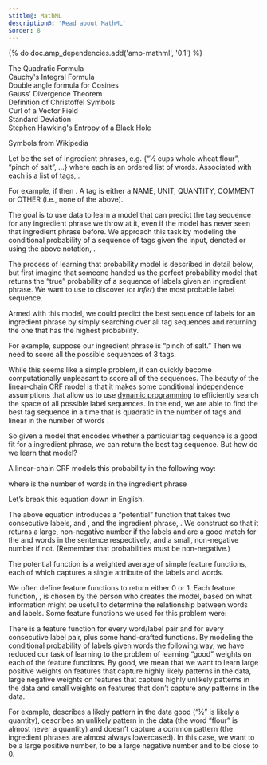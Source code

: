 ```yaml
---
$title@: MathML
description@: 'Read about MathML'
$order: 8
---
```


{% do doc.amp_dependencies.add('amp-mathml', '0.1') %}
<section>

<div class="math-header">The Quadratic Formula</div>
<amp-mathml layout="container" data-formula="\[x = {-b \pm \sqrt{b^2-4ac} \over 2a}\]"></amp-mathml>

<div class="math-header">Cauchy's Integral Formula</div>
<amp-mathml layout="container" data-formula="\[f(a) = \frac{1}{2\pi i} \oint _γ \frac{f(z)}{z-a}dz\]"></amp-mathml>

<div class="math-header">Double angle formula for Cosines</div>
<amp-mathml layout="container" data-formula="$$ \cos(θ+φ)=\cos(θ)\cos(φ)−\sin(θ)\sin(φ) $$"></amp-mathml>

<div class="math-header">Gauss' Divergence Theorem</div>
<amp-mathml layout="container" data-formula="\[\int_D(∇⋅F)dV = \int_{∂D} F⋅ndS\]"></amp-mathml>

<div class="math-header">Definition of Christoffel Symbols</div>
<amp-mathml layout="container" data-formula="\[(∇_XY)^k = X^i(∇_iY)^k = X^i{\left({∂Y^k \over ∂x^i} + Γ_{im}^k Y^m\right)}\]"></amp-mathml>

<div class="math-header">Curl of a Vector Field</div>
<amp-mathml layout="container" data-formula="\[\overrightarrow{\nabla} × \overrightarrow{F} = \left(\frac{∂F_z}{∂y} − \frac{∂F_y}{∂z}\right)i + \left(\frac{∂F_x}{∂z} − \frac{∂F_z}{∂x}\right)j + \left(\frac{∂F_y}{∂x} − \frac{∂F_x}{∂y}\right)k\]"></amp-mathml>

<div class="math-header">Standard Deviation</div>
<amp-mathml layout="container" data-formula="\[σ = \sqrt{\frac{1}{N}\sum_{i=1}^N(x_i−μ)^2}\]"></amp-mathml>

<div class="math-header">Stephen Hawking's Entropy of a Black Hole</div>
<amp-mathml layout="container" data-formula="\[S = {kc^3A \over 4ℏG}\]"></amp-mathml>

<p>
Symbols from Wikipedia
</p>
<span class="amp-formula">
<amp-mathml
  layout="container"
  inline=""
  data-formula="
  \[\sqsubseteq \top \bot \sqcap \sqcup \neg \forall \exists \sqsubseteq \equiv\]
"></amp-mathml>
</span>


<p>
Let
&#x0020;
<span class="amp-formula">
<amp-mathml
  layout="container"
  inline=""
  data-formula="
  \[\{x^1, x^2, &#8230;, x^N\}\]
"></amp-mathml>
</span>
&#x0020;
be the set of ingredient phrases, e.g. {&#8220;&#xbd; cups whole wheat flour&#8221;, &#8220;pinch of salt&#8221;, &#8230;} where each
&#x0020;
<span class="amp-formula">
<amp-mathml
  layout="container"
  inline=""
  data-formula="
  \[x^i\]
"></amp-mathml>
</span>
&#x0020;
is an ordered list of words. Associated with each
&#x0020;
<span class="amp-formula">
<amp-mathml
  layout="container"
  inline=""
  data-formula="
  \[x^i\]
"></amp-mathml>
</span>
&#x0020;
is a list of tags,
&#x0020;
<span class="amp-formula">
<amp-mathml
  layout="container"
  inline=""
  data-formula="
  \[y^i\]
"></amp-mathml>.
</span>
</p>

<p>
For example, if
&#x0020;
<span class="amp-formula">
<amp-mathml
  layout="container"
  inline=""
  data-formula="
  \[x^i = &#x005B;x_1^i, x_2^i, x_3^i&#x005D; = &#x005B;&#8220;pinch&#8221;, &#8220;of&#8221;, &#8220;salt&#8221;&#x005D;\]
"></amp-mathml>
</span>
&#x0020;
then
&#x0020;
<span class="amp-formula">
<amp-mathml
  layout="container"
  inline=""
  data-formula="
  \[y^i = &#x005B;y_1^i, y_2^i, y_3^i&#x005D; = &#x005B;UNIT, UNIT, NAME&#x005D;\]
"></amp-mathml>.
</span>
&#x0020;
A tag is either a NAME, UNIT, QUANTITY, COMMENT or OTHER (i.e., none of the above).
</p>

<p>
The goal is to use data to learn a model that can predict the tag sequence for any ingredient phrase we throw at it, even if the model has never seen that ingredient phrase before. We approach this task by modeling the conditional probability of a sequence of tags given the input, denoted
&#x0020;
<span class="amp-formula">
<amp-mathml
  layout="container"
  inline=""
  data-formula="
  \[p(TagSequence \mid IngredientPhrase) \]
"></amp-mathml>
&#x0020;
or using the above notation,
&#x0020;
<span class="amp-formula">
<amp-mathml
  layout="container"
  inline=""
  data-formula="
  \[p(y \mid x) \]
"></amp-mathml>.
</span>
</p>

<p>
The process of learning that probability model is described in detail below, but first imagine that someone handed us the perfect probability model
&#x0020;
<span class="amp-formula">
<amp-mathml
  layout="container"
  inline=""
  data-formula="
  \[p(y \mid x) \]
"></amp-mathml>
</span>
&#x0020;
that returns the &#8220;true&#8221; probability of a sequence of labels given an ingredient phrase. We want to use
&#x0020;
<span class="amp-formula">
<amp-mathml
  layout="container"
  inline=""
  data-formula="
  \[p(y \mid x) \]
"></amp-mathml>
</span>
&#x0020;
to discover (or <i>infer</i>) the most probable label sequence.
</p>

<p>
Armed with this model, we could predict the best sequence of labels for an ingredient phrase by simply searching over all tag sequences and returning the one that has the highest probability.
</p>

<p>
For example, suppose our ingredient phrase is &#8220;pinch of salt.&#8221; Then we need to score all the possible sequences of 3 tags.
</p>


<div class="row">
<div class="col-sm-10">
<span class="amp-formula">
<amp-mathml
  layout="container"
  data-formula="
  \[\huge \exists \: \exists! \: \nexists \: \forall \neg \lor \div \land \implies \Rightarrow \Longleftarrow \Leftarrow \iff \Leftrightarrow \]
"></amp-mathml>
</span>
</div>
</div>

<div class="row">
<div class="col-sm-10">
<span class="amp-formula">
<amp-mathml
  layout="container"
  data-formula="
  \[\huge \varnothing \mathbb{N} \mathbb{Z} \mathbb{Q} \mathbb{A} \mathbb{R} \mathbb{C} ]\in \notin \ni \subset \subseteq \supset \supseteq \cup \cap \]
"></amp-mathml>
</span>
</div>
</div>


<div class="row">
<div class="col-sm-10">
<span class="amp-formula">
<amp-mathml
  layout="container"
  data-formula="
  \[p(\text{UNIT QUANTITY QUANTITY} \mid \text{&#8220;pinch of salt&#8221;}) \]
"></amp-mathml>
</span>
</div>
</div>

<div class="row">
<div class="col-sm-10">
<span class="amp-formula">
<amp-mathml
  layout="container"
  data-formula="
  \[\vdots\]
"></amp-mathml>
</span>
</div>
</div>

<p>
While this seems like a simple problem, it can quickly become computationally unpleasant to score all of the
&#x0020;
<span class="amp-formula">
<amp-mathml
  layout="container"
  inline=""
  data-formula="
  \[\text{tags} \mid ^{\mid\text{words}\mid}\]
"></amp-mathml>
</span>
&#x0020;
sequences. The beauty of the linear&#x002D;chain CRF model is that it makes some conditional independence assumptions that allow us to use
&#x0020;
<a class="underline" href="//en.wikipedia.org/wiki/Viterbi_algorithm">dynamic programming</a>
&#x0020;
to efficiently search the space of all possible label sequences. In the end, we are able to find the best tag sequence in a time that is quadratic in the number of tags and linear in the number of words
&#x0020;
<span class="amp-formula">
<amp-mathml
  layout="container"
  inline=""
  data-formula="
  \[(\mid\text{tags}\mid^2*\mid\text{words}\mid)\]
"></amp-mathml>.
</span>
</p>

<p>
So given a model
&#x0020;
<span class="amp-formula">
<amp-mathml
  layout="container"
  inline=""
  data-formula="
  \[p(y \mid x)\]
"></amp-mathml>
</span>
&#x0020;
that encodes whether a particular tag sequence is a good fit for a ingredient phrase, we can return the best tag sequence. But how do we learn that model?
</p>

<p>
A linear&#x002D;chain CRF models this probability in the following way:
</p>

<p>
<span class="amp-formula">
<amp-mathml
  layout="container"
  data-formula="
  \begin{equation}
   p( y \mid x ) \propto \prod_{t=1}^T \psi(y_t, y_{t-1}, x)
  \end{equation}
"></amp-mathml>
</span>
</p>

<p>
where
&#x0020;
<span class="amp-formula">
<amp-mathml
  layout="container"
  inline=""
  data-formula="
  \[T\]
"></amp-mathml>
</span>
&#x0020;
is the number of words in the ingredient phrase
&#x0020;
<span class="amp-formula">
<amp-mathml
  layout="container"
  inline=""
  data-formula="
  \[x\]
"></amp-mathml>
</span>
</p>

<p>
Let&#x2019;s break this equation down in English.
</p>

<p>
The above equation introduces a &#8220;potential&#8221; function
&#x0020;
<span class="amp-formula">
<amp-mathml
  layout="container"
  inline=""
  data-formula="
  \[\psi\]
"></amp-mathml>
</span>
&#x0020;
that takes two consecutive labels,
&#x0020;
<span class="amp-formula">
<amp-mathml
  layout="container"
  inline=""
  data-formula="
  \[y_t\]
"></amp-mathml>
</span>
&#x0020;
and
&#x0020;
<span class="amp-formula">
<amp-mathml
  layout="container"
  inline=""
  data-formula="
  \[y_{t-1}\]
"></amp-mathml>
</span>
&#x0020;
, and the ingredient phrase,
&#x0020;
<span class="amp-formula">
<amp-mathml
  layout="container"
  inline=""
  data-formula="
  \[x\]
"></amp-mathml>
</span>
&#x0020;
. We construct
&#x0020;
<span class="amp-formula">
<amp-mathml
  layout="container"
  inline=""
  data-formula="
  \[\psi\]
"></amp-mathml>
</span>
&#x0020;
so that it returns a large, non&#x002D;negative number if the labels
&#x0020;
<span class="amp-formula">
<amp-mathml
  layout="container"
  inline=""
  data-formula="
  \[y_t\]
"></amp-mathml>
</span>
&#x0020;
and
&#x0020;
<span class="amp-formula">
<amp-mathml
  layout="container"
  inline=""
  data-formula="
  \[y_{t-1}\]
"></amp-mathml>
</span>
&#x0020;
are a good match for the
&#x0020;
<span class="amp-formula">
<amp-mathml
  layout="container"
  inline=""
  data-formula="
  \[t^{th}\]
"></amp-mathml>
</span>
&#x0020;
and
&#x0020;
<span class="amp-formula">
<amp-mathml
  layout="container"
  inline=""
  data-formula="
  \[{t-1}^{th}\]
"></amp-mathml>
</span>
&#x0020;
words in the sentence respectively, and a small, non&#x002D;negative number if not. (Remember that probabilities must be non&#x002D;negative.)
</p>

<p>
The potential function is a weighted average of simple feature functions, each of which captures a single attribute of the labels and words.
</p>

<p>
<span class="amp-formula">
<amp-mathml
  layout="container"
  data-formula="
  \begin{equation}
   \psi(y_t, y_{t-1}, x) = \exp{\sum_{k=1}^K w_k f_k(y_t, y_{t-1}, x)}
  \end{equation}
"></amp-mathml>
</span>
</p>

<p>
We often define feature functions to return either 0 or 1. Each feature function,
&#x0020;
<span class="amp-formula">
<amp-mathml
  layout="container"
  inline=""
  data-formula="
  \[f_k(y_t, y_{t-1}, x)\]
"></amp-mathml>
</span>
, is chosen by the person who creates the model, based on what information might be useful to determine the relationship between words and labels. Some feature functions we used for this problem were:
</p>

<p>
<span class="amp-formula">
<amp-mathml
 layout="container"
 data-formula="
  \begin{align*}
   &#038;f_1(y_t, y_{t-1}, x) = \left\{
   \begin{array}{lr}
    1 \text{ if } x_t \text{ is capitalized and }y_t \text{ is NAME} \\
    0 \text{ otherwise}
   \end{array}
   \right.\\ \\
   &#038;f_2(y_t, y_{t-1}, x) = \left\{
   \begin{array}{lr}
    1 \text{ if } x_t \text{ is &#8220;1/2&#8221; and } y_t \text{ is QUANTITY} \\
    0 \text{ otherwise}
   \end{array} \right. \\ \\
   &#038;f_3(y_t, y_{t-1}, x) = \left\{
   \begin{array}{lr}
    1 \text{ if } x_t \text{ is &#8220;cup&#8221; and }y_t \text{is QUANTITY} \\
    0 \text{ otherwise}
    \end{array} \right.\\ \\
   &#038;f_4(y_t, y_{t-1}, x) = \left\{
   \begin{array}{lr}
    1 \text{ if } x_t \text{ is &#8220;flour&#8221; and } y_t \text{ is QUANTITY} \\
    0 \text{ otherwise}
   \end{array} \right.\\ \\
   &#038;f_5(y_t, y_{t-1}, x) = \left\{
   \begin{array}{lr}
    1 \text{ if } x_t \text{ is a fraction and } y_t \text{is QUANTITY} \\
    0 \text{ otherwise}
   \end{array} \right.\\ \\
   &#038;f_6(y_t, y_{t-1}, x) = \left\{
    \begin{array}{lr}
    1 \text{ if } y_t \text{ is QUANTITY and } y_{t-1} \text{is UNIT} \\
    0 \text{ otherwise}
   \end{array} \right.\\ \\
   &#038;f_7(y_t, y_{t-1}, x) = \left\{
   \begin{array}{lr}
    1 \text{ if } y_t \text{ is QUANTITY and } y_{t-1} \text{ is NAME} \\
    0 \text{ otherwise}
   \end{array} \right.\\
  \end{align*}
"></amp-mathml>
</span>
</p>

<p>
There is a feature function for every word&#x002F;label pair and for every consecutive label pair, plus some hand&#x002D;crafted functions. By modeling the conditional probability of labels given words the following way, we have reduced our task of learning
&#x0020;
<span class="amp-formula">
<amp-mathml
  layout="container"
  inline=""
  data-formula="
  \[p(y \mid x) \]
"></amp-mathml>
</span>
&#x0020;
to the problem of learning &#8220;good&#8221; weights on each of the feature functions. By good, we mean that we want to learn large positive weights on features that capture highly likely patterns in the data, large negative weights on features that capture highly unlikely patterns in the data and small weights on features that don&#x2019;t capture any patterns in the data.
</p>

<p>
For example,
&#x0020;
<span class="amp-formula">
<amp-mathml
  layout="container"
  inline=""
  data-formula="
  \[f2\]
"></amp-mathml>
</span>
&#x0020;
describes a likely pattern in the data good (&#8220;&#xbd;&#8221; is likely a quantity),
&#x0020;
<span class="amp-formula">
<amp-mathml
  layout="container"
  inline=""
  data-formula="
  \[f4\]
"></amp-mathml>
</span>
&#x0020;
describes an unlikely pattern in the data (the word &#8220;flour&#8221; is almost never a quantity) and
&#x0020;
<span class="amp-formula">
<amp-mathml
  layout="container"
  inline=""
  data-formula="
  \[f1\]
"></amp-mathml>
</span>
&#x0020;
doesn&#x2019;t capture a common pattern (the ingredient phrases are almost always lowercased). In this case, we want
&#x0020;
<span class="amp-formula">
<amp-mathml
  layout="container"
  inline=""
  data-formula="
  \[w2\]
"></amp-mathml>
</span>
&#x0020;
to be a large positive number,
&#x0020;
<span class="amp-formula">
<amp-mathml
  layout="container"
  inline=""
  data-formula="
  \[w4\]
"></amp-mathml>
</span>
&#x0020;
to be a large negative number and
&#x0020;
<span class="amp-formula">
<amp-mathml
  layout="container"
  inline=""
  data-formula="
  \[w1\]
"></amp-mathml>
</span>
&#x0020;
to be close to 0.
</p>


</section>
